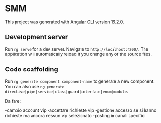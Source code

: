 # SMM

This project was generated with [Angular CLI](https://github.com/angular/angular-cli) version 16.2.0.

## Development server

Run `ng serve` for a dev server. Navigate to `http://localhost:4200/`. The application will automatically reload if you change any of the source files.

## Code scaffolding

Run `ng generate component component-name` to generate a new component. You can also use `ng generate directive|pipe|service|class|guard|interface|enum|module`.

Da fare:

-cambio account vip
-accettare richieste vip
-gestione accesso se si hanno richieste ma ancora nessun vip selezionato
-posting in canali specifici